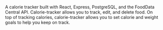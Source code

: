 

A calorie tracker built with React, Express, PostgreSQL, and the FoodData Central API. Calorie-tracker allows you to track, edit, and delete food. On top of tracking calories, calorie-tracker allows you to set calorie and weight goals to help you keep on track.

